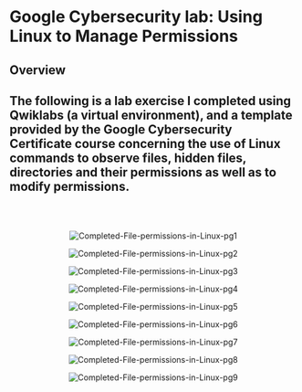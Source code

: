 <h1>Google Cybersecurity lab: Using Linux to Manage Permissions</h1>

<h2>Overview</h2>

<h2>The following is a lab exercise I completed using Qwiklabs (a virtual environment), and a template provided by the Google Cybersecurity Certificate course concerning the use of Linux commands to observe files, hidden files, directories and their permissions as well as to modify permissions.</h2>

</br>
</br>

<p align="center">
<img src="https://i.ibb.co/qpZRnMb/Completed-File-permissions-in-Linux-pg1.jpg" alt="Completed-File-permissions-in-Linux-pg1">
</p>

<p align="center">
<img src="https://i.ibb.co/MZmwD1r/Completed-File-permissions-in-Linux-pg2.jpg" alt="Completed-File-permissions-in-Linux-pg2">
</p>

<p align="center">
<img src="https://i.ibb.co/tB0cBdD/Completed-File-permissions-in-Linux-pg3.jpg" alt="Completed-File-permissions-in-Linux-pg3">
</p>

<p align="center">
<img src="https://i.ibb.co/qBZm3ZX/Completed-File-permissions-in-Linux-pg4.jpg" alt="Completed-File-permissions-in-Linux-pg4">
</p>

<p align="center">
<img src="https://i.ibb.co/tpf1dq3/Completed-File-permissions-in-Linux-pg5.jpg" alt="Completed-File-permissions-in-Linux-pg5">
</p>

<p align="center">
<img src="https://i.ibb.co/PGb06yh/Completed-File-permissions-in-Linux-pg6.jpg" alt="Completed-File-permissions-in-Linux-pg6">
</p>

<p align="center">
<img src="https://i.ibb.co/S5XpJjb/Completed-File-permissions-in-Linux-pg7.jpg" alt="Completed-File-permissions-in-Linux-pg7">
</p>

<p align="center">
<img src="https://i.ibb.co/tqQfnW8/Completed-File-permissions-in-Linux-pg8.jpg" alt="Completed-File-permissions-in-Linux-pg8">
</p>

<p align="center">
<img src="https://i.ibb.co/sCQzL5s/Completed-File-permissions-in-Linux-pg9.jpg" alt="Completed-File-permissions-in-Linux-pg9">
</p>





<!--
 ```diff
- text in red
+ text in green
! text in orange
# text in gray
@@ text in purple (and bold)@@
```
--!>
